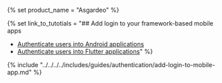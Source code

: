 {% set product_name = "Asgardeo" %}

{% set link_to_tutotials = "## Add login to your framework-based mobile apps

- [Authenticate users into Android applications](../../tutorials/auth-users-into-android-apps.md)
- [Authenticate users into Flutter applications](../../tutorials/auth-users-into-flutter-apps.md)" %}

{% include "../../../../includes/guides/authentication/add-login-to-mobile-app.md" %}
